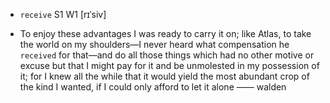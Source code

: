 - `receive` S1 W1 [rɪˈsiv]



-  To enjoy these advantages I was ready to carry it on; like Atlas, to take the world on my shoulders﻿—I never heard what compensation he `received` for that﻿—and do all those things which had no other motive or excuse but that I might pay for it and be unmolested in my possession of it; for I knew all the while that it would yield the most abundant crop of the kind I wanted, if I could only afford to let it alone —— walden